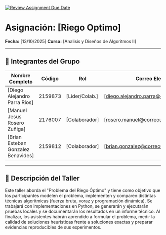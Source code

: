 [![Review Assignment Due Date](https://classroom.github.com/assets/deadline-readme-button-22041afd0340ce965d47ae6ef1cefeee28c7c493a6346c4f15d667ab976d596c.svg)](https://classroom.github.com/a/GxFB-nwe)

# Asignación: [Riego Optimo]

**Fecha:** [13/10/2025]
**Curso:** [Analisis y Diseños de Algoritmos II]

---

## 👥 Integrantes del Grupo

| Nombre Completo       | Código  | Rol            | Correo Electrónico       |
|-----------------------|---------|----------------|--------------------------|
| [Diego Alejandro Parra Rios]        | 2159873  | [Líder/Colab.] | [diego.alejandro.parra@correounivalle.edu.co]|
| [Manuel Jesus Rosero Zuñiga]        | 2176007  | [Colaborador]  | [rosero.manuel@correounivalle.edu.co]|
| [Brian Esteban Gonzalez Benavides]        | 2159812  | [Colaborador]  | [brian.gonzalez@correounivalle.edu.co]|

---

## 📌 Descripción del Taller
Este taller aborda el "Problema del Riego Óptimo" y tiene como objetivo que los participantes modelen el problema, implementen y comparen distintas técnicas algorítmicas (fuerza bruta, voraz y programación dinámica). Se trabajará con implementaciones en Python, se generarán y ejecutarán pruebas locales y se documentarán los resultados en un informe técnico. Al finalizar, los asistentes habrán aprendido a formular el problema, medir la calidad de soluciones heurísticas frente a soluciones exactas y preparar evidencias reproducibles de sus experimentos.
